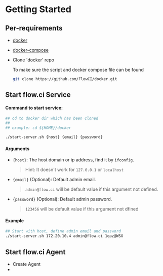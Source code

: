 # Getting Started


## Per-requirements

- [docker](https://docs.docker.com/install/)

- [docker-compose](https://docs.docker.com/compose/install/)

- Clone 'docker' repo

    To make sure the script and docker compose file can be found     
    
    ```bash
    git clone https://github.com/FlowCI/docker.git
    ```

## Start flow.ci Service

#### Command to start service:

```bash
## cd to docker dir which has been cloned
##
## example: cd ${HOME}/docker

./start-server.sh {host} {email} {password}
```

#### Arguments
- `{host}`: The host domain or ip address, find it by `ifconfig`.
    > Hint: It doesn't work for `127.0.0.1` or `localhost`
- `{email}` (Optional): Default admin email.
    > `admin@flow.ci` will be default value if this argument not defined.
- `{password}` (Optional): Default admin password. 
    > `123456` will be default value if this argument not dfined

#### Example

```bash
## Start with host, define admin email and password
./start-server.sh 172.20.10.4 admin@flow.ci 1qaz@WSX
```

## Start flow.ci Agent

- Create Agent
- 